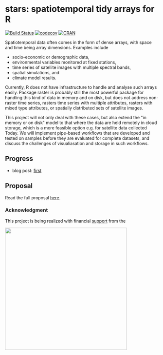 # stars: spatiotemporal tidy arrays for R

[![Build Status](https://travis-ci.org/r-spatial/stars.png?branch=master)](https://travis-ci.org/r-spatial/stars) <!-- [![AppVeyor Build Status](https://ci.appveyor.com/api/projects/status/github/r-spatial/stars?branch=master&svg=true)](https://ci.appveyor.com/project/edzerpebesma/stars) -->
[![codecov](https://codecov.io/gh/r-spatial/stars/branch/master/graph/badge.svg)](https://codecov.io/gh/r-spatial/stars)
[![CRAN](http://www.r-pkg.org/badges/version/stars)](https://cran.r-project.org/package=stars) 

Spatiotemporal data often comes in the form of dense arrays,
with space and time being array dimensions. Examples include

* socio-economic or demographic data, 
* environmental variables monitored at fixed stations, 
* time series of satellite images with multiple spectral bands, 
* spatial simulations, and
* climate model results. 

Currently, R does not have infrastructure to handle and analyse such
arrays easily. Package raster is probably still the most powerful
package for handling this kind of data in memory and on disk, but
does not address non-raster time series, rasters time series with
multiple attributes, rasters with mixed type attributes, or spatially
distributed sets of satellite images. 

This project will not only deal with these cases, but also extend the
"in memory or on disk" model to that where the data are held remotely
in cloud storage, which is a more feasible option e.g. for satellite
data collected Today. We will implement pipe-based workflows that
are developed and tested on samples before they are evaluated for
complete datasets, and discuss the challenges of visualiasation and
storage in such workflows. 

## Progress

* blog post: [first](http://r-spatial.org/r/2017/11/23/stars1.html)

## Proposal

Read the full proposal [here](https://github.com/edzer/stars/blob/master/PROPOSAL.md).

### Acknowledgment

This project is being realized with financial
[support](https://www.r-consortium.org/blog/2017/04/03/q1-2017-isc-grants)
from the

<a href="https://www.r-consortium.org/projects/awarded-projects">
<img src="http://pebesma.staff.ifgi.de/RConsortium_Horizontal_Pantone.png" width="400">
</a>
